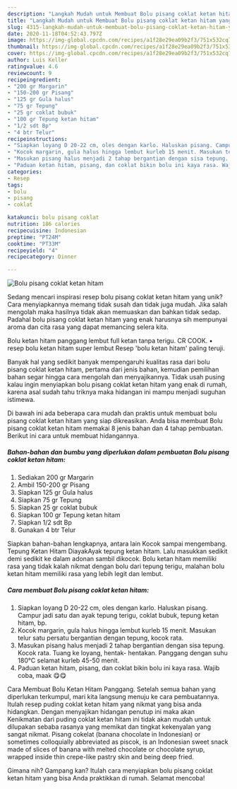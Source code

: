 ```yaml
---
description: "Langkah Mudah untuk Membuat Bolu pisang coklat ketan hitam yang Lezat"
title: "Langkah Mudah untuk Membuat Bolu pisang coklat ketan hitam yang Lezat"
slug: 4315-langkah-mudah-untuk-membuat-bolu-pisang-coklat-ketan-hitam-yang-lezat
date: 2020-11-18T04:52:43.797Z
image: https://img-global.cpcdn.com/recipes/a1f28e29ea09b2f3/751x532cq70/bolu-pisang-coklat-ketan-hitam-foto-resep-utama.jpg
thumbnail: https://img-global.cpcdn.com/recipes/a1f28e29ea09b2f3/751x532cq70/bolu-pisang-coklat-ketan-hitam-foto-resep-utama.jpg
cover: https://img-global.cpcdn.com/recipes/a1f28e29ea09b2f3/751x532cq70/bolu-pisang-coklat-ketan-hitam-foto-resep-utama.jpg
author: Luis Keller
ratingvalue: 4.6
reviewcount: 9
recipeingredient:
- "200 gr Margarin"
- "150-200 gr Pisang"
- "125 gr Gula halus"
- "75 gr Tepung"
- "25 gr coklat bubuk"
- "100 gr Tepung ketan hitam"
- "1/2 sdt Bp"
- "4 btr Telur"
recipeinstructions:
- "Siapkan loyang D 20-22 cm, oles dengan karlo. Haluskan pisang. Campur jadi satu dan ayak tepung terigu, coklat bubuk, tepung ketan hitam, bp."
- "Kocok margarin, gula halus hingga lembut kurleb 15 menit. Masukan telur satu persatu bergantian dengan tepung, kocok rata."
- "Masukan pisang halus menjadi 2 tahap bergantian dengan sisa tepung. Kocok rata. Tuang ke loyang, hentak- hentakan. Panggang dengan suhu 180°C selamat kurleb 45-50 menit."
- "Paduan ketan hitam, pisang, dan coklat bikin bolu ini kaya rasa. Wajib coba, maak 😋😋"
categories:
- Resep
tags:
- bolu
- pisang
- coklat

katakunci: bolu pisang coklat 
nutrition: 186 calories
recipecuisine: Indonesian
preptime: "PT24M"
cooktime: "PT33M"
recipeyield: "4"
recipecategory: Dinner

---
```



![Bolu pisang coklat ketan hitam](https://img-global.cpcdn.com/recipes/a1f28e29ea09b2f3/751x532cq70/bolu-pisang-coklat-ketan-hitam-foto-resep-utama.jpg)

Sedang mencari inspirasi resep bolu pisang coklat ketan hitam yang unik? Cara menyiapkannya memang tidak susah dan tidak juga mudah. Jika salah mengolah maka hasilnya tidak akan memuaskan dan bahkan tidak sedap. Padahal bolu pisang coklat ketan hitam yang enak harusnya sih mempunyai aroma dan cita rasa yang dapat memancing selera kita.

Bolu ketan hitam panggang lembut full ketan tanpa terigu. CR COOK. • resep bolu ketan hitam super lembut Resep &#39;bolu ketan hitam&#39; paling teruji.

Banyak hal yang sedikit banyak mempengaruhi kualitas rasa dari bolu pisang coklat ketan hitam, pertama dari jenis bahan, kemudian pemilihan bahan segar hingga cara mengolah dan menyajikannya. Tidak usah pusing kalau ingin menyiapkan bolu pisang coklat ketan hitam yang enak di rumah, karena asal sudah tahu triknya maka hidangan ini mampu menjadi suguhan istimewa.


Di bawah ini ada beberapa cara mudah dan praktis untuk membuat bolu pisang coklat ketan hitam yang siap dikreasikan. Anda bisa membuat Bolu pisang coklat ketan hitam memakai 8 jenis bahan dan 4 tahap pembuatan. Berikut ini cara untuk membuat hidangannya.

<!--inarticleads1-->

##### Bahan-bahan dan bumbu yang diperlukan dalam pembuatan Bolu pisang coklat ketan hitam:

1. Sediakan 200 gr Margarin
1. Ambil 150-200 gr Pisang
1. Siapkan 125 gr Gula halus
1. Siapkan 75 gr Tepung
1. Siapkan 25 gr coklat bubuk
1. Siapkan 100 gr Tepung ketan hitam
1. Siapkan 1/2 sdt Bp
1. Gunakan 4 btr Telur


Siapkan bahan-bahan lengkapnya, antara lain Kocok sampai mengembang. Tepung Ketan Hitam DiayakAyak tepung ketan hitam. Lalu masukkan sedikit demi sedikit ke dalam adonan sambil dikocok. Bolu ketan hitam memiliki rasa yang tidak kalah nikmat dengan bolu dari tepung terigu, malahan bolu ketan hitam memiliki rasa yang lebih legit dan lembut. 

<!--inarticleads2-->

##### Cara membuat Bolu pisang coklat ketan hitam:

1. Siapkan loyang D 20-22 cm, oles dengan karlo. Haluskan pisang. Campur jadi satu dan ayak tepung terigu, coklat bubuk, tepung ketan hitam, bp.
1. Kocok margarin, gula halus hingga lembut kurleb 15 menit. Masukan telur satu persatu bergantian dengan tepung, kocok rata.
1. Masukan pisang halus menjadi 2 tahap bergantian dengan sisa tepung. Kocok rata. Tuang ke loyang, hentak- hentakan. Panggang dengan suhu 180°C selamat kurleb 45-50 menit.
1. Paduan ketan hitam, pisang, dan coklat bikin bolu ini kaya rasa. Wajib coba, maak 😋😋


Cara Membuat Bolu Ketan Hitam Panggang. Setelah semua bahan yang diperlukan terkumpul, mari kita langsung menuju ke cara pembuatannya. Itulah resep puding coklat ketan hitam yang nikmat yang bisa anda hidangkan. Dengan menyajikan hidangan penutup ini maka akan Kenikmatan dari puding coklat ketan hitam ini tidak akan mudah untuk dilupakan sebaba rasanya yang memikat dan tingkat kekenyalan yang sangat nikmat. Pisang cokelat (banana chocolate in Indonesian) or sometimes colloquially abbreviated as piscok, is an Indonesian sweet snack made of slices of banana with melted chocolate or chocolate syrup, wrapped inside thin crepe-like pastry skin and being deep fried. 

Gimana nih? Gampang kan? Itulah cara menyiapkan bolu pisang coklat ketan hitam yang bisa Anda praktikkan di rumah. Selamat mencoba!
